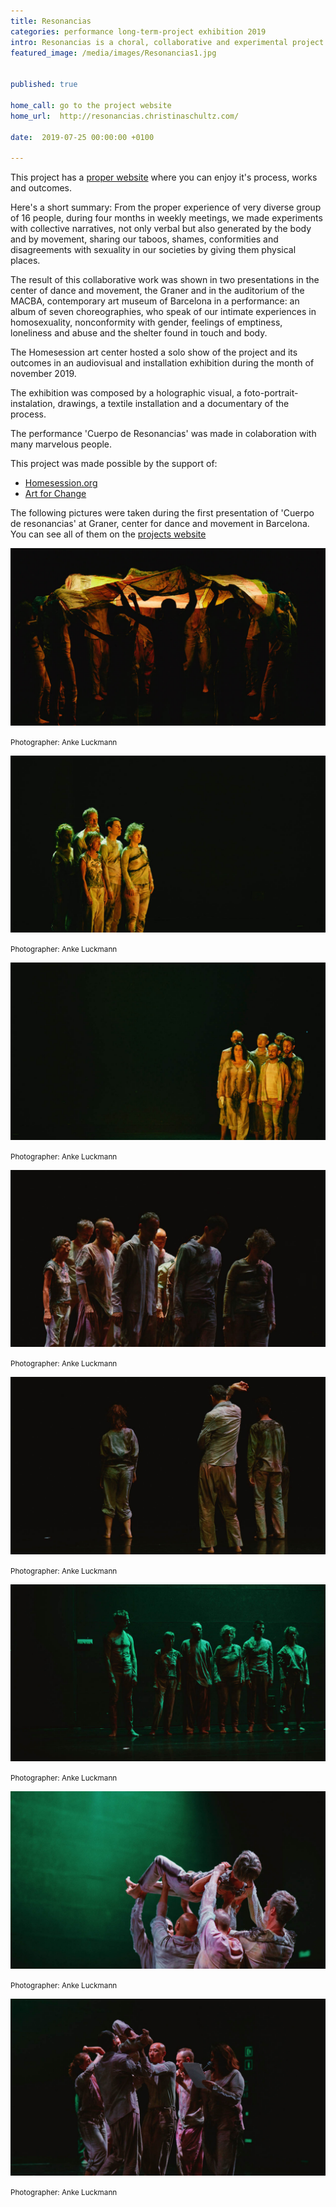 ```yaml
---
title: Resonancias
categories: performance long-term-project exhibition 2019
intro: Resonancias is a choral, collaborative and experimental project on sexual diversity and pleasure from an LGTBI+ point of view.
featured_image: /media/images/Resonancias1.jpg


published: true

home_call: go to the project website
home_url:  http://resonancias.christinaschultz.com/

date:  2019-07-25 00:00:00 +0100

---
```


This project has a [proper website](http://resonancias.christinaschultz.com/) where you can enjoy it's process, works and outcomes.

Here's a short summary:
From the proper experience of very diverse group of 16 people, during four months in weekly meetings, we made experiments with collective narratives, not only verbal but also generated by the body and by movement, sharing our taboos, shames, conformities and disagreements with sexuality in our societies by giving them physical places. 

The result of this collaborative work was shown in two presentations in the center of dance and movement, the Graner and in the auditorium of the MACBA, contemporary art museum of Barcelona in a performance: an album of seven choreographies, who speak of our intimate experiences in homosexuality, nonconformity with gender, feelings of emptiness, loneliness and abuse and the shelter found in touch and body.

The Homesession art center hosted a solo show of the project and its outcomes in an audiovisual and installation exhibition during the month of november 2019.

The exhibition was composed by a holographic visual, a foto-portrait-instalation, drawings, a textile installation and a documentary of the process.

The performance 'Cuerpo de Resonancias' was made in colaboration with many marvelous people.

This project was made possible by the support of:

* [Homesession.org](https://homesession.org)
* [Art for Change](https://obrasociallacaixa.org/es/cultura/art-for-change/)

The following pictures were taken during the first presentation of 'Cuerpo de resonancias' at Graner, center for dance and movement in Barcelona. You can see all of them on the [projects website](http://resonancias.christinaschultz.com/)

![image](/media/images/Resonancias2.jpg)

<small>Photographer: Anke Luckmann</small>

![image](/media/images/Resonancias3.jpg)

<small>Photographer: Anke Luckmann</small>

![image](/media/images/Resonancias4.jpg)

<small>Photographer: Anke Luckmann</small>

![image](/media/images/Resonancias5.jpg)

<small>Photographer: Anke Luckmann</small>

![image](/media/images/Resonancias6.jpg)

<small>Photographer: Anke Luckmann</small>

![image](/media/images/Resonancias7.jpg)

<small>Photographer: Anke Luckmann</small>

![image](/media/images/Resonancias8.jpg)

<small>Photographer: Anke Luckmann</small>

![image](/media/images/Resonancias9.jpg)

<small>Photographer: Anke Luckmann</small>




